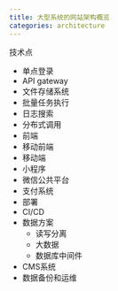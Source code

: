 ```yaml
---
title: 大型系统的网站架构概览
categories: architecture
---
```


技术点

- 单点登录
- API gateway
- 文件存储系统
- 批量任务执行
- 日志搜索
- 分布式调用
- 前端
- 移动前端
- 移动端
- 小程序
- 微信公共平台
- 支付系统
- 部署
- CI/CD
- 数据方案
    - 读写分离
    - 大数据
    - 数据库中间件 
- CMS系统
- 数据备份和运维